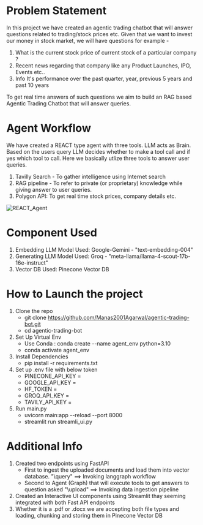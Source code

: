 # Problem Statement
In this project we have created an agentic trading chatbot that will answer questions related to trading/stock prices etc.
Given that we want to invest our money in stock market, we will have questions for example - 
1) What is the current stock price of current stock of a particular company ?
2) Recent news regarding that company like any Product Launches, IPO, Events etc..
3) Info It's performance over the past quarter, year, previous 5 years and past 10 years

To get real time answers of such questions we aim to build an RAG based Agentic Trading Chatbot that will answer queries. 

# Agent Workflow
We have created a REACT type agent with three tools. LLM acts as Brain. Based on the users query LLM decides whether to make a tool call and if yes which tool to call. 
Here we basically utlize three tools to answer user queries.
1) Tavilly Search - To gather intelligence using Internet search
2) RAG pipeline - To refer to private (or proprietary) knowledge while giving answer to user queries.
3) Polygon API: To get real time stock prices, company details etc.

![REACT_Agent](https://github.com/user-attachments/assets/daf0055a-619c-4aaa-8f03-037cf0b83443)

# Component Used
1) Embedding LLM Model Used: Google-Gemini - "text-embedding-004"
2) Generating LLM Model Used: Groq - "meta-llama/llama-4-scout-17b-16e-instruct"
3) Vector DB Used: Pinecone Vector DB
   
# How to Launch the project
1) Clone the repo
   - git clone https://github.com/Manas2001Agarwal/agentic-trading-bot.git
   - cd agentic-trading-bot
2) Set Up Virtual Env
   - Use Conda : conda create --name agent_env python=3.10
   - conda activate agent_env
3) Install Dependencies
   - pip install -r requirements.txt
4) Set up .env file with below token
    - PINECONE_API_KEY = 
    - GOOGLE_API_KEY = 
    - HF_TOKEN = 
    - GROQ_API_KEY =  
    - TAVILY_API_KEY = 
5) Run main.py
   - uvicorn main:app --reload --port 8000
   - streamlit run streamli_ui.py

# Additional Info 
1) Created two endpoints using FastAPI
   - First to ingest the uploaded documents and load them into vector database. "\query" ==> Invoking langgraph workflow
   - Second to Agent (Graph) that will execute tools to get answers to question asked "\upload" ==> Invoking data ingestion pipeline
2) Created an Interactive UI components using Streamlit thay seeming integrated with both Fast API endpoints
3) Whether it is a .pdf or .docx we are accepting both file types and loading, chunking and storing them in Pinecone Vector DB
